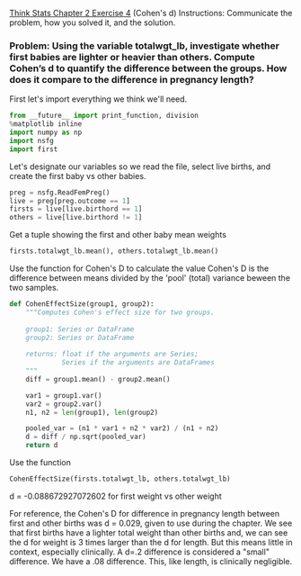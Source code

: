 [Think Stats Chapter 2 Exercise 4](http://greenteapress.com/thinkstats2/html/thinkstats2003.html#toc24) (Cohen's d)
 Instructions: Communicate the problem, how you solved it, and the solution.
>>
### Problem: Using the variable totalwgt_lb, investigate whether first babies are lighter or heavier than others. Compute Cohen’s d to quantify the difference between the groups. How does it compare to the difference in pregnancy length?


First let's import everything we think we'll need.
```python
from __future__ import print_function, division
%matplotlib inline
import numpy as np
import nsfg
import first

```

Let's designate our variables so we read the file, select live births, and create the first baby vs other babies.
```python
preg = nsfg.ReadFemPreg()
live = preg[preg.outcome == 1]
firsts = live[live.birthord == 1]
others = live[live.birthord != 1]
```
Get a tuple showing the first and other baby mean weights
```python
firsts.totalwgt_lb.mean(), others.totalwgt_lb.mean()
```

Use the function for Cohen's D to calculate the value
Cohen's D is the difference between means divided by the 'pool' (total) variance beween the two samples.
```python
def CohenEffectSize(group1, group2):
    """Computes Cohen's effect size for two groups.
    
    group1: Series or DataFrame
    group2: Series or DataFrame
    
    returns: float if the arguments are Series;
             Series if the arguments are DataFrames
    """
    diff = group1.mean() - group2.mean()

    var1 = group1.var()
    var2 = group2.var()
    n1, n2 = len(group1), len(group2)

    pooled_var = (n1 * var1 + n2 * var2) / (n1 + n2)
    d = diff / np.sqrt(pooled_var)
    return d
```
Use the function
```python
CohenEffectSize(firsts.totalwgt_lb, others.totalwgt_lb)
```
d = -0.088672927072602 for first weight vs other weight

For reference, the Cohen's D for difference in pregnancy length between first and other births was d = 0.029, given to use during the chapter. 
We see that first births have a lighter total weight than other births and, we can see the d for weight is 3 times larger than the d for length. But this means little in context, especially clinically. A d=.2 difference is considered a "small" difference. We have a .08 difference. This, like length, is clinically negligible. 
